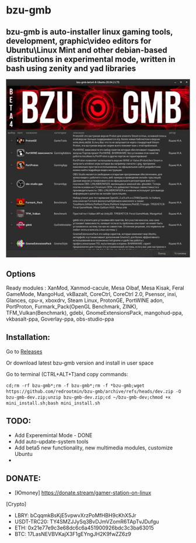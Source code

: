 # bzu-gmb
bzu-gmb is auto-installer linux gaming tools,  development, graphic\video editors for Ubuntu\Linux Mint and other debian-based distributions in experimental mode, written in bash using zenity and yad libraries
-----------
<img src="image/bzu-gmb-beta4-7.png" alt="My cool logo"/>

Options
-----------
Ready modules : XanMod, Xanmod-cacule, Mesa Oibaf, Mesa Kisak, Feral GameMode, MangoHud, vkBazalt, CoreCtrl, CoreCtrl 2.0, Psensor, inxi, Glances, cpu-x, xboxdrv, Steam Linux, ProtonGE, PortWINE adon, PortProton, Furmark_Pack(OpenGL Benchmark, ZINK), TFM_Vulkan(Benchmark), gdebi, GnomeExtensionsPack, mangohud-ppa, vkbasalt-ppa, Goverlay-ppa, obs-studio-ppa

Installation:
-----------
Go to [Releases](https://github.com/redrootmin/bzu-gmb/releases)

Or download latest bzu-gmb version and install in user space

Go to terminal (CTRL+ALT+T)and copy commands:
```
cd;rm -rf bzu-gmb*;rm -f bzu-gmb*;rm -f *bzu-gmb;wget https://github.com/redrootmin/bzu-gmb/archive/refs/heads/dev.zip -O bzu-gmb-dev.zip;unzip bzu-gmb-dev.zip;cd ~/bzu-gmb-dev;chmod +x mini_install.sh;bash mini_install.sh
```

TODO:
-----------
- Add Experemintal Mode - DONE
- Add auto-update-system tools
- Add beta5  new functionality, new multimedia modules, customize Ubuntu
- 
DONATE:
-----------
- [Юmoney] https://donate.stream/gamer-station-on-linux

[Crypto]
- LBRY: bCqqmkBsKjE5vpwvXrzPoMfHBH9cKhX5Jr
- USDT-TRC20: TY4SMZJJySq3BvDJmVZomR6TApTvJDufgu
- ETH: 0x21e77e9c3e68dc6c6a451900926bdc3c3ba63015
- BTC: 17LasNEVBVKajX3F1gEYngJH2K9fwZZ6z9
